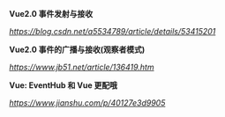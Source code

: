 **Vue2.0 事件发射与接收**

*https://blog.csdn.net/a5534789/article/details/53415201*



**Vue2.0 事件的广播与接收(观察者模式)**

*https://www.jb51.net/article/136419.htm*



**Vue: EventHub 和 Vue 更配哦**

*https://www.jianshu.com/p/40127e3d9905*

